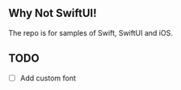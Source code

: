 Why Not SwiftUI!
----------------

The repo is for samples of Swift, SwiftUI and iOS.

## TODO

- [ ] Add custom font

